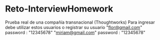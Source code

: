 # Reto-InterviewHomework
Prueba real de una compañía transnacional (Thoughtworks)
Para ingresar debe utilizar estos usuarios o registrar su usuario
"flor@gmail.com" 
password : "12345678" 
"miriam@gmail.com"
password : "12345678" 
